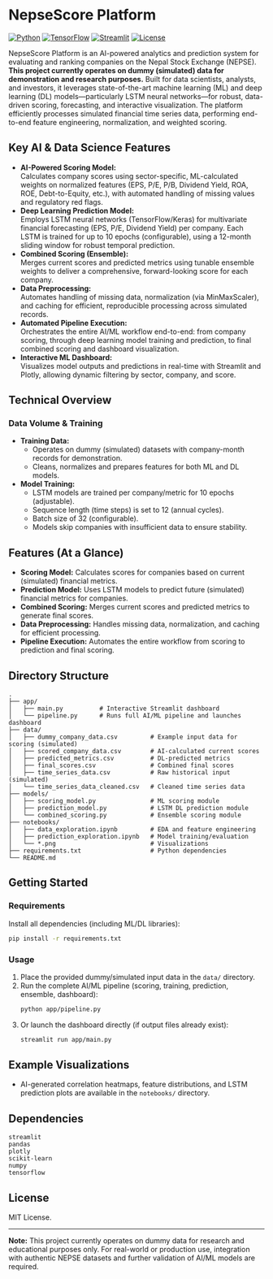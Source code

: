 
# NepseScore Platform

[![Python](https://img.shields.io/badge/Python-3.12-blue.svg)](https://python.org)
[![TensorFlow](https://img.shields.io/badge/TensorFlow-2.16.1-orange.svg)](https://www.tensorflow.org/)
[![Streamlit](https://img.shields.io/badge/Streamlit-1.34.0-red.svg)](https://streamlit.io/)
[![License](https://img.shields.io/badge/License-MIT-yellow.svg)](LICENSE)

NepseScore Platform is an AI-powered analytics and prediction system for evaluating and ranking companies on the Nepal Stock Exchange (NEPSE). **This project currently operates on dummy (simulated) data for demonstration and research purposes.** Built for data scientists, analysts, and investors, it leverages state-of-the-art machine learning (ML) and deep learning (DL) models—particularly LSTM neural networks—for robust, data-driven scoring, forecasting, and interactive visualization. The platform efficiently processes simulated financial time series data, performing end-to-end feature engineering, normalization, and weighted scoring.

## Key AI & Data Science Features

- **AI-Powered Scoring Model:**  
  Calculates company scores using sector-specific, ML-calculated weights on normalized features (EPS, P/E, P/B, Dividend Yield, ROA, ROE, Debt-to-Equity, etc.), with automated handling of missing values and regulatory red flags.
- **Deep Learning Prediction Model:**  
  Employs LSTM neural networks (TensorFlow/Keras) for multivariate financial forecasting (EPS, P/E, Dividend Yield) per company. Each LSTM is trained for up to 10 epochs (configurable), using a 12-month sliding window for robust temporal prediction.
- **Combined Scoring (Ensemble):**  
  Merges current scores and predicted metrics using tunable ensemble weights to deliver a comprehensive, forward-looking score for each company.
- **Data Preprocessing:**  
  Automates handling of missing data, normalization (via MinMaxScaler), and caching for efficient, reproducible processing across simulated records.
- **Automated Pipeline Execution:**  
  Orchestrates the entire AI/ML workflow end-to-end: from company scoring, through deep learning model training and prediction, to final combined scoring and dashboard visualization.
- **Interactive ML Dashboard:**  
  Visualizes model outputs and predictions in real-time with Streamlit and Plotly, allowing dynamic filtering by sector, company, and score.

## Technical Overview

### Data Volume & Training

- **Training Data:**  
  - Operates on dummy (simulated) datasets with company-month records for demonstration.
  - Cleans, normalizes and prepares features for both ML and DL models.
- **Model Training:**  
  - LSTM models are trained per company/metric for 10 epochs (adjustable).
  - Sequence length (time steps) is set to 12 (annual cycles).
  - Batch size of 32 (configurable).
  - Models skip companies with insufficient data to ensure stability.

## Features (At a Glance)

- **Scoring Model:** Calculates scores for companies based on current (simulated) financial metrics.
- **Prediction Model:** Uses LSTM models to predict future (simulated) financial metrics for companies.
- **Combined Scoring:** Merges current scores and predicted metrics to generate final scores.
- **Data Preprocessing:** Handles missing data, normalization, and caching for efficient processing.
- **Pipeline Execution:** Automates the entire workflow from scoring to prediction and final scoring.

## Directory Structure

```
.
├── app/
│   ├── main.py          # Interactive Streamlit dashboard
│   └── pipeline.py      # Runs full AI/ML pipeline and launches dashboard
├── data/
│   ├── dummy_company_data.csv         # Example input data for scoring (simulated)
│   ├── scored_company_data.csv        # AI-calculated current scores
│   ├── predicted_metrics.csv          # DL-predicted metrics
│   ├── final_scores.csv               # Combined final scores
│   ├── time_series_data.csv           # Raw historical input (simulated)
│   └── time_series_data_cleaned.csv   # Cleaned time series data
├── models/
│   ├── scoring_model.py               # ML scoring module
│   ├── prediction_model.py            # LSTM DL prediction module
│   └── combined_scoring.py            # Ensemble scoring module
├── notebooks/
│   ├── data_exploration.ipynb         # EDA and feature engineering
│   ├── prediction_exploration.ipynb   # Model training/evaluation
│   └── *.png                          # Visualizations
├── requirements.txt                   # Python dependencies
└── README.md
```

## Getting Started

### Requirements

Install all dependencies (including ML/DL libraries):
```bash
pip install -r requirements.txt
```

### Usage

1. Place the provided dummy/simulated input data in the `data/` directory.
2. Run the complete AI/ML pipeline (scoring, training, prediction, ensemble, dashboard):
   ```bash
   python app/pipeline.py
   ```
3. Or launch the dashboard directly (if output files already exist):
   ```bash
   streamlit run app/main.py
   ```

## Example Visualizations

- AI-generated correlation heatmaps, feature distributions, and LSTM prediction plots are available in the `notebooks/` directory.

## Dependencies

```
streamlit
pandas
plotly
scikit-learn
numpy
tensorflow
```

## License

MIT License.

---

**Note:** This project currently operates on dummy data for research and educational purposes only. For real-world or production use, integration with authentic NEPSE datasets and further validation of AI/ML models are required.

